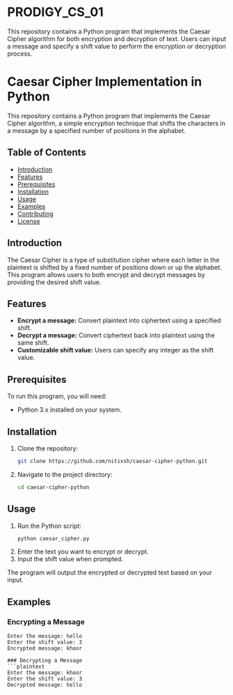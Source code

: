 # PRODIGY_CS_01
This repository contains a Python program that implements the Caesar Cipher algorithm for both encryption and decryption of text. Users can input a message and specify a shift value to perform the encryption or decryption process.
# Caesar Cipher Implementation in Python

This repository contains a Python program that implements the Caesar Cipher algorithm, a simple encryption technique that shifts the characters in a message by a specified number of positions in the alphabet.

## Table of Contents
- [Introduction](#introduction)
- [Features](#features)
- [Prerequisites](#prerequisites)
- [Installation](#installation)
- [Usage](#usage)
- [Examples](#examples)
- [Contributing](#contributing)
- [License](#license)

## Introduction
The Caesar Cipher is a type of substitution cipher where each letter in the plaintext is shifted by a fixed number of positions down or up the alphabet. This program allows users to both encrypt and decrypt messages by providing the desired shift value.

## Features
- **Encrypt a message:** Convert plaintext into ciphertext using a specified shift.
- **Decrypt a message:** Convert ciphertext back into plaintext using the same shift.
- **Customizable shift value:** Users can specify any integer as the shift value.

## Prerequisites
To run this program, you will need:
- Python 3.x installed on your system.

## Installation
1. Clone the repository:
    ```bash
    git clone https://github.com/nitixsh/caesar-cipher-python.git
    ```
2. Navigate to the project directory:
    ```bash
    cd caesar-cipher-python
    ```

## Usage
1. Run the Python script:
    ```bash
    python caesar_cipher.py
    ```
2. Enter the text you want to encrypt or decrypt.
3. Input the shift value when prompted.

The program will output the encrypted or decrypted text based on your input.

## Examples
### Encrypting a Message
```plaintext
Enter the message: hello
Enter the shift value: 3
Encrypted message: khoor

### Decrypting a Message
```plaintext
Enter the message: khoor
Enter the shift value: 3
Decrypted message: hello

